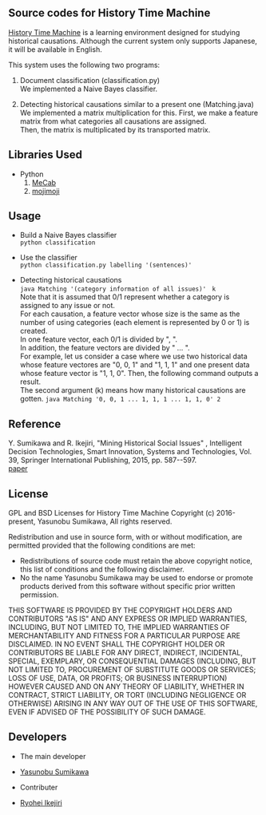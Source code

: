 ﻿Source codes for History Time Machine
---


[History Time Machine](http://www.historymining.org/timemachine/) is a learning environment designed for studying historical causations.
Although the current system only supports Japanese, it will be available in English.  


This system uses the following two programs:

1. Document classification (classification.py)  
  We implemented a Naive Bayes classifier.

2. Detecting historical causations similar to a present one (Matching.java)  
  We implemented a matrix multiplication for this. 
  First, we make a feature matrix from what categories all causations are assigned.  
  Then, the matrix is multiplicated by its transported matrix.


Libraries Used
---

- Python
  1. [MeCab](http://mecab.googlecode.com/svn/trunk/mecab/doc/index.html?sess=3f6a4f9896295ef2480fa2482de521f6)
  2. [mojimoji](https://pypi.python.org/pypi/mojimoji/0.0.5)


Usage
---

- Build a Naive Bayes classifier  
  `python classification`

- Use the classifier  
  `python classification.py labelling '(sentences)'`

- Detecting historical causations  
  `java Matching '(category information of all issues)'　k`  
  Note that it is assumed that 0/1 represent whether a category is assigned to any issue or not.  
  For each causation, a feature vector whose size is the same as the number of using categories (each element is represented by 0 or 1) is created.  
  In one feature vector, each 0/1 is divided by ", ".  
  In addition, the feature vectors are divided by " ... ".  
  For example, let us consider a case where we use two historical data whose feature vectores are "0, 0, 1" and "1, 1, 1" and one present data whose feature vector is "1, 1, 0". Then, the following command outputs a result.  
  The second argument (k) means how many historical causations are gotten. 
  `java Matching '0, 0, 1 ... 1, 1, 1 ... 1, 1, 0' 2`


Reference
---

 Y. Sumikawa and R. Ikejiri, 
 "Mining Historical Social Issues" , 
 Intelligent Decision Technologies, Smart Innovation, Systems and Technologies, 
 Vol. 39, Springer International Publishing, 2015, pp. 587--597.   
 [paper](http://link.springer.com/chapter/10.1007%2F978-3-319-19857-6_50)



License
---

GPL and BSD Licenses for History Time Machine
Copyright (c) 2016-present, Yasunobu Sumikawa, All rights reserved.

Redistribution and use in source form, with or without modification,
are permitted provided that the following conditions are met:
 * Redistributions of source code must retain the above copyright notice, this
   list of conditions and the following disclaimer.
 * No the name Yasunobu Sumikawa may be used to endorse or promote products derived
   from this software without specific prior written permission.
   
THIS SOFTWARE IS PROVIDED BY THE COPYRIGHT HOLDERS AND CONTRIBUTORS "AS IS" AND
ANY EXPRESS OR IMPLIED WARRANTIES, INCLUDING, BUT NOT LIMITED TO, THE IMPLIED
WARRANTIES OF MERCHANTABILITY AND FITNESS FOR A PARTICULAR PURPOSE ARE
DISCLAIMED. IN NO EVENT SHALL THE COPYRIGHT HOLDER OR CONTRIBUTORS BE LIABLE FOR
ANY DIRECT, INDIRECT, INCIDENTAL, SPECIAL, EXEMPLARY, OR CONSEQUENTIAL DAMAGES
(INCLUDING, BUT NOT LIMITED TO, PROCUREMENT OF SUBSTITUTE GOODS OR SERVICES;
LOSS OF USE, DATA, OR PROFITS; OR BUSINESS INTERRUPTION) HOWEVER CAUSED AND ON
ANY THEORY OF LIABILITY, WHETHER IN CONTRACT, STRICT LIABILITY, OR TORT
(INCLUDING NEGLIGENCE OR OTHERWISE) ARISING IN ANY WAY OUT OF THE USE OF THIS
SOFTWARE, EVEN IF ADVISED OF THE POSSIBILITY OF SUCH DAMAGE.


Developers
---
 - The main developer
  - [Yasunobu Sumikawa](http://www.cs.is.noda.tus.ac.jp/~yas/en/index_en.html)

 - Contributer
  - [Ryohei Ikejiri](http://www.ikejiri-lab.net/)
